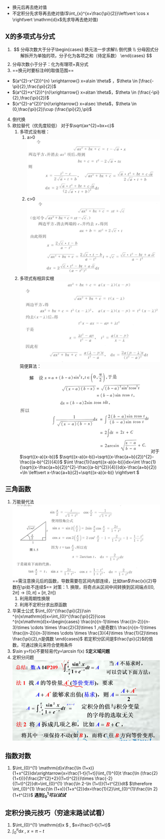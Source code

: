 * 换元后再去绝对值
* 不定积分先求导再去绝对值($\int_{x}^{x+\frac{\pi}{2}}\left\vert \cos x \right\vert   \mathrm{d}x$先求导再去绝对值)


## X的多项式与分式
1. $$
分母次数大于分子\begin{cases}
   换元法一步求解\\ 倒代换 \\  分母因式分解拆开为单独的项，分子化为各项之和（待定系数）
\end{cases}
$$
2. 分母次数小于分子：化为有理项+真分式
3. ==换元时要标注$\theta$的取值范围==
* $(a^{2}-x^{2})^{n} \xrightarrow{} x=a\sin \theta$ ，$\theta \in [\frac{-\pi}{2},\frac{\pi}{2}]$
* $(a^{2}+x^{2})^{n}\xrightarrow{} x=a\tan \theta$，$\theta \in (\frac{-\pi}{2},\frac{\pi}{2})$
* $(x^{2}-a^{2})^{n}\xrightarrow{} x=a\sec \theta$，$\theta \in (0,\frac{\pi}{2})\cup (\frac{\pi}{2},\pi)$
4. 倒代换
5. 欧拉替代（优先度较低）
   对于$\sqrt{ax^{2}+bx+c}$
    1. 多项式没有根：
        1. a>0
        ![](images/2022-11-28-22-21-37.png)
        2. c>0
        ![](images/2022-11-28-22-22-10.png)
    2. 多项式有相异实根
        ![](images/2022-11-28-22-23-37.png)
简便算法：
![](images/2022-11-29-21-33-07.png)
对于$\sqrt{(x-a)(x-b)}$
$\sqrt{(x-a)(x-b)}=\sqrt{(x-\frac{a+b}{2})^{2}-\frac{(a-b)^{2}}{4}}$
$\int \frac{1}{\sqrt{(x-a)(x-b)}}dx=\int \frac{1}{\sqrt{(x-\frac{a+b}{2})^{2}-\frac{(a-b)^{2}}{4}}}d(x-\frac{a+b}{2}) =\ln \left\vert x-\frac{a+b}{2}+\sqrt{(x-a)(x-b)} \right\vert $



## 三角函数

1. 万能替代法
   ![](images/2022-11-28-22-19-06.png)
   ==需注意换元后的函数，导数需要在区间内部连续，比如tan$\frac{x}{2}导数在\pi处不连续$==
   对策：1. 换限，将奇点从区间中间转换到区间端点$([0,2\pi]\rightarrow[0,\pi]+[\pi,2\pi])$
   1. 利用周期性换限
   2. 利用不定积分求出原函数
2. 华莱士公式
   $\int_{0}^{\frac{\pi}{2}}\sin ^{n}x\mathrm{d}x=\int_{0}^{\frac{\pi}{2}}\cos ^{n}x\mathrm{d}x=\begin{cases}
    \frac{n}{n-1}\times \frac{(n-2)}{n-3}\times \cdots \times \frac{2}{3}\times 1 ,n是奇数\\ \frac{n}{n-1}\times  \frac{(n-2)}{n-3}\times \cdots \times \frac{3}{4}\times \frac{1}{2}\times \frac{\pi}{2},n是偶数
   \end{cases}$
   若定积分区间是$\frac{\pi}{2}$的倍数，可通过换元来符合使用条件
3. $\sin y=f(x)不要轻易代y=\arcsin f(x) $**定义域问题**
4. 定积分问题![](images/2022-12-16-11-15-29.png)

## 指数对数

1. $\int_{0}^{1}  \mathrm{d}x\frac{\ln (1+x)}{1+x^{2}}dx\xrightarrow{x=\frac{1-t}{1+t}}\int_{1}^{0}t \frac{\ln (\frac{2}{1+t})}{\frac{2t^{2}+2}{(1+t)^{2}}}\times \frac{-2}{(1+t)^{2}}dt=\int_{0}^{1} \frac{\ln 2-\ln (1+t)}{1+t^{2}}dt$
   $\therefore \int_{0}^{1} \frac{\ln (1+x)}{1+x^{2}}dx=\frac{1}{2}\int_{0}^{1}\frac{\ln 2}{1+t^{2}}$
  **遇到$\int_{0}^{1}可以试试$**

  ## 定积分换元技巧（穷途末路试试看）
  1. $\int_{0}^{1}  \mathrm{d}x $ , $x=\frac{1-t}{1+t}$
  2. $\int_{0}^{\pi}  \mathrm{d}x$ , $x=\pi -t$